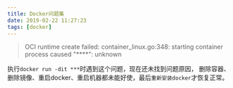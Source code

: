 ```yaml
---
title: Docker问题集
date: 2019-02-22 11:27:23
tags: [docker]
---
```


> OCI runtime create failed: container_linux.go:348: starting container process caused "****": unknown

执行`docker run -dit ***`时遇到这个问题，现在还未找到问题原因，
删除容器、删除镜像、重启docker、重启机器都未能好使，最后`重新安装docker`才恢复正常。

